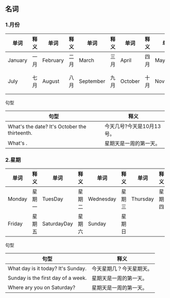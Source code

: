 
## 名词

### 1.月份

单词|释义|单词|释义|单词|释义|单词|释义|单词|释义
-|-|-|-|-|-|-|-|-|-
January|一月|February|二月|March|三月|April|四月|May|五月|June|六月
July|七月|August|八月|September|九月|October|十月|November|十一月|December|十二月

句型

句型|释义
-|-
What's the date? It's October the thirteenth.| 今天几号?今天是10月13号。
What's .|星期天是一周的第一天。

### 2.星期

单词|释义|单词|释义|单词|释义|单词|释义
-|-|-|-|-|-|-|-
Monday|星期一|TuesDay|星期二|Wednesday|星期三|Thursday|星期四
Friday|星期五|SaturdayDay|星期六|Sunday|星期日

句型

句型|释义
-|-
What day is it today? It's Sunday.| 今天星期几？今天星期天。
Sunday is the first day of a week.|星期天是一周的第一天。
Where ary you on Saturday?|星期天是一周的第一天。